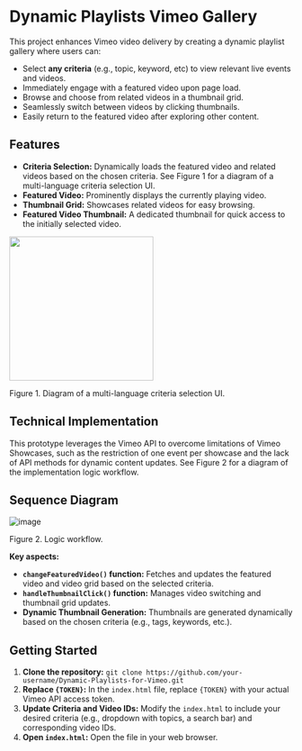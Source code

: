 # Dynamic Playlists Vimeo Gallery

This project enhances Vimeo video delivery by creating a dynamic playlist gallery where users can:

* Select **any criteria** (e.g., topic, keyword, etc) to view relevant live events and videos.
* Immediately engage with a featured video upon page load.
* Browse and choose from related videos in a thumbnail grid.
* Seamlessly switch between videos by clicking thumbnails.
* Easily return to the featured video after exploring other content.


## Features

* **Criteria Selection:** Dynamically loads the featured video and related videos based on the chosen criteria. See Figure 1 for a diagram of a multi-language criteria selection UI.
* **Featured Video:** Prominently displays the currently playing video.
* **Thumbnail Grid:** Showcases related videos for easy browsing.
* **Featured Video Thumbnail:** A dedicated thumbnail for quick access to the initially selected video.

<img width="256" align="center" src="https://github.com/user-attachments/assets/81d358d3-cba5-4f0c-8293-56dbc60a5122">

<p align="left">Figure 1. Diagram of a multi-language criteria selection UI.</p>

## Technical Implementation

This prototype leverages the Vimeo API to overcome limitations of Vimeo Showcases, such as the restriction of one event per showcase and the lack of API methods for dynamic content updates. See Figure 2 for a diagram of the implementation logic workflow.

## Sequence Diagram 

![image](https://github.com/user-attachments/assets/26651cb2-38b2-4d3a-8ee9-0c372488a945)
<p align="left">Figure 2. Logic workflow.</p>

**Key aspects:**

* **`changeFeaturedVideo()` function:** Fetches and updates the featured video and video grid based on the selected criteria.
* **`handleThumbnailClick()` function:** Manages video switching and thumbnail grid updates.
* **Dynamic Thumbnail Generation:**  Thumbnails are generated dynamically based on the chosen criteria (e.g., tags, keywords, etc.).

## Getting Started

1. **Clone the repository:** `git clone https://github.com/your-username/Dynamic-Playlists-for-Vimeo.git`
2. **Replace `{TOKEN}`:** In the `index.html` file, replace `{TOKEN}` with your actual Vimeo API access token. 
3. **Update Criteria and Video IDs:** Modify the `index.html` to include your desired criteria (e.g., dropdown with topics, a search bar) and corresponding video IDs.
4. **Open `index.html`:** Open the file in your web browser.
